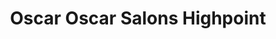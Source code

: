 ---
title: "Oscar Oscar Salons Highpoint"
url: /maribyrnong/oscar-oscar-salons-highpoint/
shop: hairdresser
---